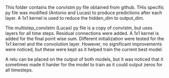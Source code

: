 This folder contains the convlstm py file obtained from github.
THis specific py file was modified (Antonio and Lucas) to produce predictions after each layer.
A 1x1 kernel is used to reduce the hidden_dim to output_dim.

The multistep_convlstm (Lucas) py file is a copy of convlstm, but uses layers for all time steps.
Residual connections were added.
A 1x1 kernel is added for the final point wise sum.
Different initialization were tested for the 1x1 kernel and the convolution layer.
However, no significant improvements were noticed, but these were kept as it helped train the current best model.

A relu can be placed on the output of both models, but it was noticed that it sometimes made it
harder for the model to train as it could output zeros for all timesteps. 